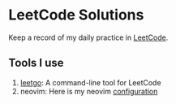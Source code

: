 # LeetCode Solutions
Keep a record of my daily practice in [LeetCode](https://leetcode.cn/).

## Tools I use
1. [leetgo](https://github.com/j178/leetgo): A command-line tool for LeetCode 
2. neovim: Here is my neovim [configuration](https://github.com/KKyzm/nvim)


